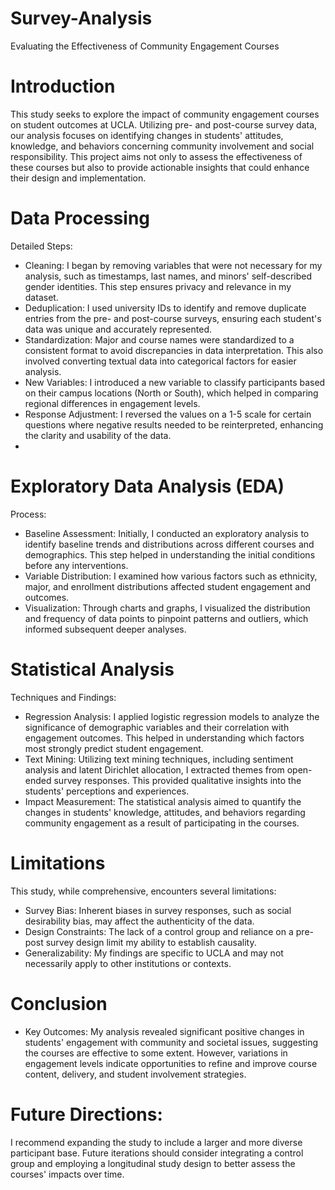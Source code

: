 # Survey-Analysis

Evaluating the Effectiveness of Community Engagement Courses 

# Introduction
This study seeks to explore the impact of community engagement courses on student outcomes at UCLA. Utilizing pre- and post-course survey data, our analysis focuses on identifying changes in students' attitudes, knowledge, and behaviors concerning community involvement and social responsibility. This project aims not only to assess the effectiveness of these courses but also to provide actionable insights that could enhance their design and implementation.

# Data Processing
Detailed Steps:
- Cleaning: I began by removing variables that were not necessary for my analysis, such as timestamps, last names, and minors' self-described gender identities. This step ensures privacy and relevance in my dataset.
- Deduplication: I used university IDs to identify and remove duplicate entries from the pre- and post-course surveys, ensuring each student's data was unique and accurately represented.
- Standardization: Major and course names were standardized to a consistent format to avoid discrepancies in data interpretation. This also involved converting textual data into categorical factors for easier analysis.
- New Variables: I introduced a new variable to classify participants based on their campus locations (North or South), which helped in comparing regional differences in engagement levels.
- Response Adjustment: I reversed the values on a 1-5 scale for certain questions where negative results needed to be reinterpreted, enhancing the clarity and usability of the data.
- 
# Exploratory Data Analysis (EDA)
Process:
- Baseline Assessment: Initially, I conducted an exploratory analysis to identify baseline trends and distributions across different courses and demographics. This step helped in understanding the initial conditions before any interventions.
- Variable Distribution: I examined how various factors such as ethnicity, major, and enrollment distributions affected student engagement and outcomes.
- Visualization: Through charts and graphs, I visualized the distribution and frequency of data points to pinpoint patterns and outliers, which informed subsequent deeper analyses.
  
# Statistical Analysis
Techniques and Findings:
- Regression Analysis: I applied logistic regression models to analyze the significance of demographic variables and their correlation with engagement outcomes. This helped in understanding which factors most strongly predict student engagement.
- Text Mining: Utilizing text mining techniques, including sentiment analysis and latent Dirichlet allocation, I extracted themes from open-ended survey responses. This provided qualitative insights into the students' perceptions and experiences.
- Impact Measurement: The statistical analysis aimed to quantify the changes in students' knowledge, attitudes, and behaviors regarding community engagement as a result of participating in the courses.

# Limitations
This study, while comprehensive, encounters several limitations:

- Survey Bias: Inherent biases in survey responses, such as social desirability bias, may affect the authenticity of the data.
- Design Constraints: The lack of a control group and reliance on a pre-post survey design limit my ability to establish causality.
- Generalizability: My findings are specific to UCLA and may not necessarily apply to other institutions or contexts.

# Conclusion
- Key Outcomes:
My analysis revealed significant positive changes in students' engagement with community and societal issues, suggesting the courses are effective to some extent.
However, variations in engagement levels indicate opportunities to refine and improve course content, delivery, and student involvement strategies.

# Future Directions:
I recommend expanding the study to include a larger and more diverse participant base.
Future iterations should consider integrating a control group and employing a longitudinal study design to better assess the courses' impacts over time.
